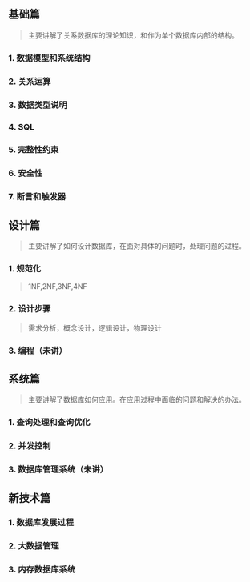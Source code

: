 ## 基础篇
> 主要讲解了关系数据库的理论知识，和作为单个数据库内部的结构。

### 1. 数据模型和系统结构

### 2. 关系运算

### 3. 数据类型说明

### 4. SQL

### 5. 完整性约束

### 6. 安全性

### 7. 断言和触发器

## 设计篇
> 主要讲解了如何设计数据库，在面对具体的问题时，处理问题的过程。

### 1. 规范化

> 1NF,2NF,3NF,4NF

### 2. 设计步骤

> 需求分析，概念设计，逻辑设计，物理设计

### 3. 编程（未讲）

## 系统篇

> 主要讲解了数据库如何应用。在应用过程中面临的问题和解决的办法。
### 1. 查询处理和查询优化

### 2. 并发控制

### 3. 数据库管理系统（未讲）

## 新技术篇

### 1. 数据库发展过程

### 2. 大数据管理

### 3. 内存数据库系统